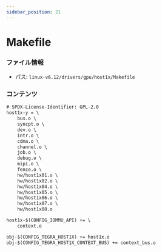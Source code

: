```yaml
---
sidebar_position: 21
---
```

# Makefile

### ファイル情報

- パス: `linux-v6.12/drivers/gpu/host1x/Makefile`

### コンテンツ

```txt
# SPDX-License-Identifier: GPL-2.0
host1x-y = \
	bus.o \
	syncpt.o \
	dev.o \
	intr.o \
	cdma.o \
	channel.o \
	job.o \
	debug.o \
	mipi.o \
	fence.o \
	hw/host1x01.o \
	hw/host1x02.o \
	hw/host1x04.o \
	hw/host1x05.o \
	hw/host1x06.o \
	hw/host1x07.o \
	hw/host1x08.o

host1x-$(CONFIG_IOMMU_API) += \
	context.o

obj-$(CONFIG_TEGRA_HOST1X) += host1x.o
obj-$(CONFIG_TEGRA_HOST1X_CONTEXT_BUS) += context_bus.o

```
